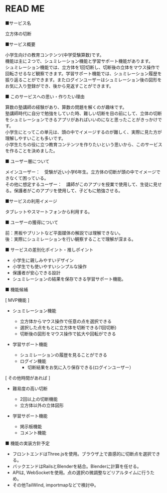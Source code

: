 # READ ME

■サービス名

立方体の切断

■サービス概要

小学生向けの教育コンテンツ(中学受験算数)です。\
機能は主に２つで、シュミレーション機能と学習サポート機能があります。\
シュミレーション機能では、立方体を1回切断し、切断後の立体をマウス操作で回転させるなど観察できます。学習サポート機能では、シュミレーション履歴を振り返ることができます。またログインユーザーはシュミレーション後の図形をお気に入り登録ができ、後から見返すことができます。

■ このサービスへの思い・作りたい理由

算数の塾講師の経験があり、算数の問題を解くのが趣味です。\
塾講師時代に自分で勉強をしていた時、難しい切断を目の前にして、立体の切断をシュミレーションできるアプリがあればいいのになと思ったことがきっかけです。\
小学生にとってこの単元は、頭の中でイメージするのが難しく、実際に見た方が理解しやすいことも多いです。\
小学生たちの役に立つ教育コンテンツを作りたいという思いから、このサービスを作ることを決めました。

■ ユーザー層について

メインユーザー：　受験が近い小学6年生。立方体の切断が頭の中でイメージできなくて困っている。\
その他に想定するユーザー：　講師がこのアプリを授業で使用して、生徒に見せる。保護者がこのアプリを使用して、子どもに勉強させる。


■サービスの利用イメージ

タブレットやスマートフォンから利用する。

■ ユーザーの獲得について

前：黒板やプリントなど平面媒体の解説では理解できない。\
後：実際にシュミレーションを行い観察することで理解が深まる。

■ サービスの差別化ポイント・推しポイント

- 小学生に親しみやすいデザイン
- 小学生でも使いやすいシンプルな操作
- 保護者が安心できる設計
- シュミレーションの結果を保存できる学習サポート機能。

■ 機能候補

[ MVP機能 ]

- シュミレーション機能
  - 立方体からマウス操作で任意の点を選択できる
  - 選択した点をもとに立方体を切断できる(1回切断)
  - 切断後の図形をマウス操作で拡大や回転ができる

- 学習サポート機能
  - シュミレーションの履歴を見ることができる
  - ログイン機能
    - 切断結果をお気に入り保存できる(ログインユーザー）

[ その他時間があれば ]

- 難易度の高い切断
  - 2回以上の切断機能
  - 立方体以外の立体図形 

- 学習サポート機能
  - 掲示板機能
  - コメント機能


■ 機能の実装方針予定

- フロントエンドはThree.jsを使用。ブラウザ上で直感的に切断点を選択できる。
- バックエンドはRailsとBlenderを結合。Blenderに計算を任せる。
- APIは, WebSocketを使用。点の選択の微調整などリアルタイムに行うため。
- その他TailWind, importmapなどで検討中。

